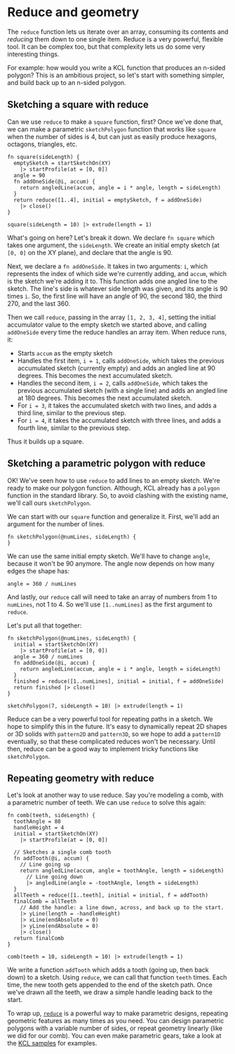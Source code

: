 # Reduce and geometry

<!-- toc -->

The `reduce` function lets us iterate over an array, consuming its contents and _reducing_ them down to one single item. Reduce is a very powerful, flexible tool. It can be complex too, but that complexity lets us do some very interesting things.

For example: how would you write a KCL function that produces an n-sided polygon? This is an ambitious project, so let's start with something simpler, and build back up to an n-sided polygon.


## Sketching a square with reduce

Can we use `reduce` to make a `square` function, first? Once we've done that, we can make a parametric `sketchPolygon` function that works like `square` when the number of sides is 4, but can just as easily produce hexagons, octagons, triangles, etc.

```kcl=reduce_square
fn square(sideLength) {
  emptySketch = startSketchOn(XY)
    |> startProfile(at = [0, 0])
  angle = 90
  fn addOneSide(@i, accum) {
    return angledLine(accum, angle = i * angle, length = sideLength)
  }
  return reduce([1..4], initial = emptySketch, f = addOneSide)
    |> close()
}

square(sideLength = 10) |> extrude(length = 1)
```

What's going on here? Let's break it down. We declare `fn square` which takes one argument, the `sideLength`. We create an initial empty sketch (at `[0, 0]` on the XY plane), and declare that the angle is 90.

Next, we declare a `fn addOneSide`. It takes in two arguments: `i`, which represents the index of which side we're currently adding, and `accum`, which is the sketch we're adding it to. This function adds one angled line to the sketch. The line's side is whatever side length was given, and its angle is 90 times `i`. So, the first line will have an angle of 90, the second 180, the third 270, and the last 360.

Then we call `reduce`, passing in the array `[1, 2, 3, 4]`, setting the initial accumulator value to the empty sketch we started above, and calling `addOneSide` every time the reduce handles an array item. When reduce runs, it:

 - Starts `accum` as the empty sketch
 - Handles the first item, `i = 1`, calls `addOneSide`, which takes the previous accumulated sketch (currently empty) and adds an angled line at 90 degrees. This becomes the next accumulated sketch.
 - Handles the second item, `i = 2`, calls `addOneSide`, which takes the previous accumulated sketch (with a single line) and adds an angled line at 180 degrees. This becomes the next accumulated sketch.
 - For `i = 3`, it takes the accumulated sketch with two lines, and adds a third line, similar to the previous step.
 - For `i = 4`, it takes the accumulated sketch with three lines, and adds a fourth line, similar to the previous step.

Thus it builds up a square.

<!-- KCL: name=reduce_square,alt=A square made by reducing an array-->

## Sketching a parametric polygon with reduce

OK! We've seen how to use `reduce` to add lines to an empty sketch. We're ready to make our polygon function. Although, KCL already has a `polygon` function in the standard library. So, to avoid clashing with the existing name, we'll call ours `sketchPolygon`.

We can start with our `square` function and generalize it. First, we'll add an argument for the number of lines.

```kcl
fn sketchPolygon(@numLines, sideLength) {
}
```

We can use the same initial empty sketch. We'll have to change `angle`, because it won't be 90 anymore. The angle now depends on how many edges the shape has:

```kcl
angle = 360 / numLines
```

And lastly, our `reduce` call will need to take an array of numbers from 1 to `numLines`, not 1 to 4. So we'll use `[1..numLines]` as the first argument to `reduce`.

Let's put all that together:

```kcl=reduce_polygon
fn sketchPolygon(@numLines, sideLength) {
  initial = startSketchOn(XY)
    |> startProfile(at = [0, 0])
  angle = 360 / numLines
  fn addOneSide(@i, accum) {
    return angledLine(accum, angle = i * angle, length = sideLength)
  }
  finished = reduce([1..numLines], initial = initial, f = addOneSide)
  return finished |> close()
}

sketchPolygon(7, sideLength = 10) |> extrude(length = 1)
```

<!-- KCL: name=reduce_polygon,alt=A 7-sided polygon made by reducing an array-->

Reduce can be a very powerful tool for repeating paths in a sketch. We hope to simplify this in the future. It's easy to dynamically repeat 2D shapes or 3D solids with `pattern2D` and `pattern3D`, so we hope to add a `pattern1D` eventually, so that these complicated reduces won't be necessary. Until then, reduce can be a good way to implement tricky functions like `sketchPolygon`.

## Repeating geometry with reduce

Let's look at another way to use reduce. Say you're modeling a comb, with a parametric number of teeth. We can use `reduce` to solve this again:

```kcl=reduce_comb
fn comb(teeth, sideLength) {
  toothAngle = 80
  handleHeight = 4
  initial = startSketchOn(XY)
    |> startProfile(at = [0, 0])

  // Sketches a single comb tooth
  fn addTooth(@i, accum) {
    // Line going up
    return angledLine(accum, angle = toothAngle, length = sideLength)
      // Line going down
      |> angledLine(angle = -toothAngle, length = sideLength)
  }
  allTeeth = reduce([1..teeth], initial = initial, f = addTooth)
  finalComb = allTeeth
    // Add the handle: a line down, across, and back up to the start.
    |> yLine(length = -handleHeight)
    |> xLine(endAbsolute = 0)
    |> yLine(endAbsolute = 0)
    |> close()
  return finalComb
}

comb(teeth = 10, sideLength = 10) |> extrude(length = 1)
```

We write a function `addTooth` which adds a tooth (going up, then back down) to a sketch. Using `reduce`, we can call that function `teeth` times. Each time, the new tooth gets appended to the end of the sketch path. Once we've drawn all the teeth, we draw a simple handle leading back to the start.

<!-- KCL: name=reduce_comb,alt=A comb with a variable number of teeth-->

To wrap up, [`reduce`] is a powerful way to make parametric designs, repeating geometric features as many times as you need. You can design parametric polygons with a variable number of sides, or repeat geometry linearly (like we did for our comb). You can even make parametric gears, take a look at the [KCL samples] for examples.

[`map`]: https://zoo.dev/docs/kcl-std/map
[`reduce`]: https://zoo.dev/docs/kcl-std/functions/std-array-reduce
[KCL samples]: https://zoo.dev/docs/kcl-samples/spur-gear
